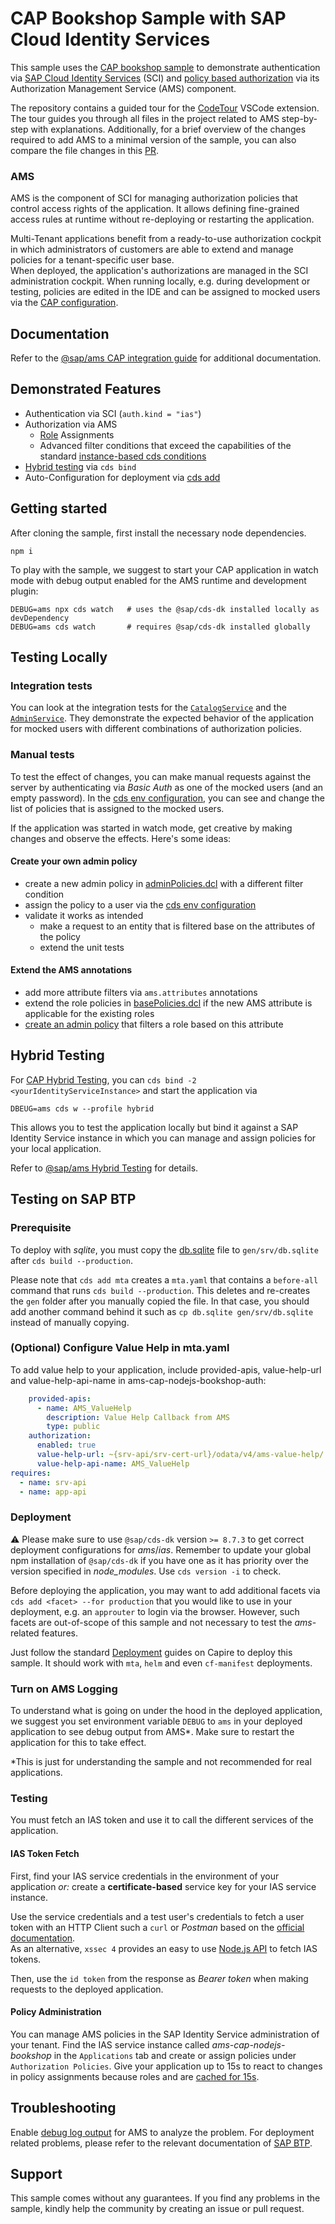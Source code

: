 # CAP Bookshop Sample with SAP Cloud Identity Services

This sample uses the [CAP bookshop sample](https://github.com/SAP-samples/cloud-cap-samples/tree/main/bookshop) to demonstrate authentication via [SAP Cloud Identity Services](https://help.sap.com/docs/identity-authentication?locale=en-US) (SCI) and [policy based authorization](https://help.sap.com/docs/identity-authentication/identity-authentication/configuring-authorization-policies?locale=en-US) via its Authorization Management Service (AMS) component.

The repository contains a guided tour for the [CodeTour](https://marketplace.visualstudio.com/items?itemName=vsls-contrib.codetour#:~:text=CodeTour%20is%20a%20Visual%20Studio,a%20code%20review%2FPR%20change.) VSCode extension. The tour guides you through all files in the project related to AMS step-by-step with explanations.
Additionally, for a brief overview of the changes required to add AMS to a minimal version of the sample, you can also compare the file changes in this [PR](https://github.com/SAP-samples/ams-samples-node/pull/9).

### AMS
AMS is the component of SCI for managing authorization policies that control access rights of the application. It allows defining fine-grained access rules at runtime without re-deploying or restarting the application.

Multi-Tenant applications benefit from a ready-to-use authorization cockpit in which administrators of customers are able to extend and manage policies for a tenant-specific user base.\
When deployed, the application's authorizations are managed in the SCI administration cockpit. When running locally, e.g. during development or testing, policies are edited in the IDE and can be assigned to mocked users via the [CAP configuration](./.cdsrc.json).

## Documentation
Refer to the [@sap/ams CAP integration guide](https://www.npmjs.com/package/@sap/ams#cap-integration) for additional documentation.

## Demonstrated Features
- Authentication via SCI (`auth.kind = "ias"`)
- Authorization via AMS
  - [Role](https://cap.cloud.sap/docs/guides/security/authorization#roles) Assignments
  - Advanced filter conditions that exceed the capabilities of the standard [instance-based cds conditions](https://cap.cloud.sap/docs/guides/security/authorization#instance-based-auth)
- [Hybrid testing](https://cap.cloud.sap/docs/advanced/hybrid-testing) via `cds bind`
- Auto-Configuration for deployment via [cds add](https://cap.cloud.sap/docs/tools/cds-cli#cds-add)

<!-- ## Code Tour
Take a [guided tour](.tours/cap-sap-identity-service-sample.tour) through the project by installing the [CodeTour](https://marketplace.visualstudio.com/items?itemName=vsls-contrib.codetour) VS Code extension.

It is probably the quickest way to get an overview about the specifics of a CAP project that uses AMS for managing authorizations. -->

## Getting started
After cloning the sample, first install the necessary node dependencies.

```shell
npm i
```

To play with the sample, we suggest to start your CAP application in watch mode with debug output enabled for the AMS runtime and development plugin:

```shell
DEBUG=ams npx cds watch   # uses the @sap/cds-dk installed locally as devDependency
DEBUG=ams cds watch       # requires @sap/cds-dk installed globally
```

## Testing Locally
### Integration tests
You can look at the integration tests for the [`CatalogService`](./test/cat-service.test.js) and the [`AdminService`](./test/admin-service.test.js). They demonstrate the expected behavior of the application for mocked users with different combinations of authorization policies.

### Manual tests
To test the effect of changes, you can make manual requests against the server by authenticating via *Basic Auth* as one of the mocked users (and an empty password). In the [cds env configuration](./.cdsrc.json#L4), you can see and change the list of policies that is assigned to the mocked users.

If the application was started in watch mode, get creative by making changes and observe the effects. Here's some ideas:

#### Create your own admin policy
- create a new admin policy in [adminPolicies.dcl](./ams/dcl/local/adminPolicies.dcl) with a different filter condition
- assign the policy to a user via the [cds env configuration](./.cdsrc.json#L4)
- validate it works as intended
  - make a request to an entity that is filtered base on the attributes of the policy
  - extend the unit tests

#### Extend the AMS annotations
- add more attribute filters via `ams.attributes` annotations
- extend the role policies in [basePolicies.dcl](./ams/dcl/cap/basePolicies.dcl) if the new AMS attribute is applicable for the existing roles
- [create an admin policy](#create-your-own-admin-policy) that filters a role based on this attribute

## Hybrid Testing
For [CAP Hybrid Testing](https://cap.cloud.sap/docs/advanced/hybrid-testing), you can `cds bind -2 <yourIdentityServiceInstance>` and start the application via

```shell
DBEUG=ams cds w --profile hybrid
```


This allows you to test the application locally but bind it against a SAP Identity Service instance in which you can manage and assign policies for your local application.

Refer to  [@sap/ams Hybrid Testing](https://www.npmjs.com/package/@sap/ams#hybrid-testing) for details.

## Testing on SAP BTP
### Prerequisite
To deploy with *sqlite*, you must copy the [db.sqlite](db.sqlite) file to `gen/srv/db.sqlite` after `cds build --production`.

Please note that `cds add mta` creates a `mta.yaml` that contains a `before-all` command that runs `cds build --production`. This deletes and re-creates the `gen` folder after you manually copied the file. In that case, you should add another command behind it such as `cp db.sqlite gen/srv/db.sqlite` instead of manually copying.

### (Optional) Configure Value Help in mta.yaml
To add value help to your application, include provided-apis, value-help-url and value-help-api-name in ams-cap-nodejs-bookshop-auth: 
```yaml
    provided-apis:
      - name: AMS_ValueHelp
        description: Value Help Callback from AMS
        type: public
    authorization:
      enabled: true
      value-help-url: ~{srv-api/srv-cert-url}/odata/v4/ams-value-help/
      value-help-api-name: AMS_ValueHelp
requires:
  - name: srv-api
  - name: app-api
```

### Deployment

:warning: Please make sure to use `@sap/cds-dk` version `>= 8.7.3` to get correct deployment configurations for *ams*/*ias*. Remember to update your global npm installation of `@sap/cds-dk` if you have one as it has priority over the version specified in *node_modules*. Use `cds version -i` to check.

Before deploying the application, you may want to add additional facets via `cds add <facet> --for production` that you would like to use in your deployment, e.g. an `approuter` to login via the browser. However, such facets are out-of-scope of this sample and not necessary to test the *ams*-related features.

Just follow the standard [Deployment](https://cap.cloud.sap/docs/guides/deployment/) guides on Capire to deploy this sample. It should work with `mta`, `helm` and even `cf-manifest` deployments.

### Turn on AMS Logging
To understand what is going on under the hood in the deployed application, we suggest you set environment variable `DEBUG` to `ams` in your deployed application to see debug output from AMS*. Make sure to restart the application for this to take effect.

\*This is just for understanding the sample and not recommended for real applications.

### Testing
You must fetch an IAS token and use it to call the different services of the application.

#### IAS Token Fetch
First, find your IAS service credentials in the environment of your application _or:_ create a **certificate-based** service key for your IAS service instance.

Use the service credentials and a test user's credentials to fetch a user token with an HTTP Client such a `curl` or *Postman* based on the [official documentation](https://help.sap.com/docs/identity-authentication/identity-authentication/configure-client-to-call-identity-authentication-password-token).\
As an alternative, `xssec 4` provides an easy to use [Node.js API](https://www.npmjs.com/package/@sap/xssec#fetching-tokens) to fetch IAS tokens.

Then, use the `id token` from the response as *Bearer token* when making requests to the deployed application.

#### Policy Administration
You can manage AMS policies in the SAP Identity Service administration of your tenant. Find the IAS service instance called *ams-cap-nodejs-bookshop* in the `Applications` tab and create or assign policies under `Authorization Policies`. Give your application up to 15s to react to changes in policy assignments because roles and are [cached for 15s](./.cdsrc.json#L40).

## Troubleshooting
Enable [debug log output](https://www.npmjs.com/package/@sap/ams#logging-1) for AMS to analyze the problem. For deployment related problems, please refer to the relevant documentation of [SAP BTP](https://help.sap.com/docs/btp).

## Support
This sample comes without any guarantees. If you find any problems in the sample, kindly help the community by creating an issue or pull request.
